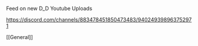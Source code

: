 Feed on new D_D Youtube Uploads

https://discord.com/channels/883478451850473483/940249398963752971

[[General]]